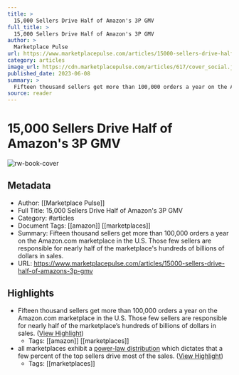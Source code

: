 ```yaml
---
title: >
  15,000 Sellers Drive Half of Amazon's 3P GMV
full_title: >
  15,000 Sellers Drive Half of Amazon's 3P GMV
author: >
  Marketplace Pulse
url: https://www.marketplacepulse.com/articles/15000-sellers-drive-half-of-amazons-3p-gmv
category: articles
image_url: https://cdn.marketplacepulse.com/articles/617/cover_social.jpg
published_date: 2023-06-08
summary: >
  Fifteen thousand sellers get more than 100,000 orders a year on the Amazon.com marketplace in the U.S. Those few sellers are responsible for nearly half of the marketplace's hundreds of billions of dollars in sales.
source: reader
---
```

# 15,000 Sellers Drive Half of Amazon's 3P GMV

![rw-book-cover](https://cdn.marketplacepulse.com/articles/617/cover_social.jpg)

## Metadata
- Author: [[Marketplace Pulse]]
- Full Title: 15,000 Sellers Drive Half of Amazon's 3P GMV
- Category: #articles
- Document Tags: [[amazon]] [[marketplaces]] 
- Summary: Fifteen thousand sellers get more than 100,000 orders a year on the Amazon.com marketplace in the U.S. Those few sellers are responsible for nearly half of the marketplace's hundreds of billions of dollars in sales.
- URL: https://www.marketplacepulse.com/articles/15000-sellers-drive-half-of-amazons-3p-gmv

## Highlights
- Fifteen thousand sellers get more than 100,000 orders a year on the Amazon.com marketplace in the U.S. Those few sellers are responsible for nearly half of the marketplace’s hundreds of billions of dollars in sales. ([View Highlight](https://read.readwise.io/read/01h2fka149snqtc91e820tsry5))
    - Tags: [[amazon]] [[marketplaces]] 
- all marketplaces exhibit a [power-law distribution](https://www.marketplacepulse.com/articles/marketplaces-power-law) which dictates that a few percent of the top sellers drive most of the sales. ([View Highlight](https://read.readwise.io/read/01h2fkayac8tjxgherc020rgr7))
    - Tags: [[marketplaces]] 


